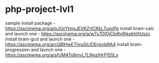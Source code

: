 # php-project-lvl1
sample install package - https://asciinema.org/a/pJUcYtmsJEVKZrtCKkL7uxoPp
install brain-calc and launch one - https://asciinema.org/a/w7x7DIOjCbjKoRjkxkh0iUszc
install brain-gcd and launch one - https://asciinema.org/a/cQBlHwEThruSiLtDErgvibRA4
install brain-progression and launch one - https://asciinema.org/a/sfUMATs8mvL7LNgzIHrFfS5Lx
